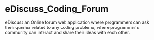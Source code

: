 # eDiscuss_Coding_Forum
eDiscuss an Online forum web application where programmers can ask their queries related to any coding  problems, where programmer's community can interact and share their ideas with each other.
